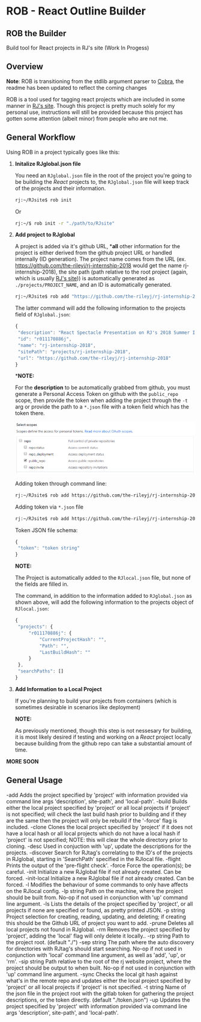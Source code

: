 # ROB - React Outline Builder

## ROB the Builder

Build tool for React projects in RJ's site (Work In Progess)

## Overview

**Note**: ROB is transitioning from the stdlib argument parser to [Cobra](https://github.com/spf13/cobra), the readme has been updated to reflect the coming changes

ROB is a tool used for tagging react projects which are included in some manner in [RJ's site](https://github.com/the-rileyj/RJ-Go-Site-V2). Though this project is pretty much solely for my personal use, instructions will still be provided because this project has gotten some attention (albeit minor) from people who are not me.

## General Workflow

Using ROB in a project typically goes like this:

1. **Initalize RJglobal.json file**

   You need an `RJglobal.json` file in the root of the project you're going to be building the *React* projects to, the `RJglobal.json` file will keep track of the projects and their information.

   ```bash
   rj:~/RJsite$ rob init
   ```

   Or

   ```bash
   rj:~/$ rob init -r "./path/to/RJsite"
   ```

2. **Add project to RJglobal**

   A project is added via it's github URL, ***all** other information for the project is either derived from the github project URL or handled internally (ID generation). The project name comes from the URL (ex. https://github.com/the-rileyj/rj-internship-2018 would get the name rj-internship-2018), the site path (path relative to the root project (again, which is usually [RJ's site](https://github.com/the-rileyj/RJ-Go-Site-V2))) is automatically generated as `./projects/PROJECT_NAME`, and an ID is automatically generated.

   ```bash
   rj:~/RJsite$ rob add "https://github.com/the-rileyj/rj-internship-2018"
   ```

   The latter command will add the following information to the projects field of `RJglobal.json`:

   ```javascript
   {
    "description": "React Spectacle Presentation on RJ's 2018 Summer Internship",
    "id": "r011170886j",
    "name": "rj-internship-2018",
    "sitePath": "projects/rj-internship-2018",
    "url": "https://github.com/the-rileyj/rj-internship-2018"
   }
   ```

   ***NOTE:**

   For the **description** to be automatically grabbed from github, you must generate a Personal Access Token on github with the `public_repo` scope, then provide the token when adding the project through the `-t` arg or provide the path to a `*.json` file with a token field which has the token there.

   ![public_repo scope][public_repo_scope]

   Adding token through command line:

   ```bash
   rj:~/RJsite$ rob add https://github.com/the-rileyj/rj-internship-2018 -t "github PAC Token"
   ```

   Adding token via `*.json` file

   ```bash
   rj:~/RJsite$ rob add https://github.com/the-rileyj/rj-internship-2018 -t "path/to/token/json/token.json" ...
   ```

   Token JSON file schema:

   ```javascript
   {
    "token": "token string"
   }
   ```

   **NOTE:**

   The Project is automatically added to the `RJlocal.json` file, but none of the fields are filled in.

   The command, in addition to the information added to `RJglobal.json` as shown above,  will add the following information to the projects object of `RJlocal.json`:

   ```javascript
   {
    "projects": {
        "r011170886j": {
            "CurrentProjectHash": "",
            "Path": "",
            "LastBuildHash": ""
        }
    },
    "searchPaths": []
   }
   ```

3. **Add Information to a Local Project**

   If you're planning to build your projects from containers (which is sometimes desirable in scenarios like deployment)

   **NOTE:**

   As previously mentioned, though this step is not nessesary for building, it is most likely desired if testing and working on a  *React* project locally because building from the github repo can take a substantial amount of time.

**MORE SOON**


## General Usage




  -add
        Adds the project specified by 'project' with information provided via command line args 'description', site-path', and 'local-path'.
  -build
        Builds either the local project specified by 'project' or all local projects if 'project' is not specified; will check the last build hash prior to building and if they are the same then the project will only be rebuild if the '-force' flag is included.
  -clone
        Clones the local project specified by 'project' if it does not have a local hash or all local projects which do not have a local hash if 'project' is not specified; NOTE: this will clear the whole directory prior to cloning.
  -desc
        Used in conjuction with 'up', update the descriptions for the projects.
  -discover
        Search for RJtag's correlating to the ID's of the projects in RJglobal, starting in 'SearchPath' specified in the RJlocal file.
  -flight
        Prints the output of the 'pre-flight check'.
  -force
        Force the operation(s); be careful.
  -init
        Initialize a new RJglobal file if not already created. Can be forced.
  -init-local
        Initialize a new RJglobal file if not already created. Can be forced.
  -l    Modifies the behaviour of some commands to only have affects on the RJlocal config.
  -lp string
        Path on the machine, where the project should be built from. No-op if not used in conjunction with 'up' command line argument.
  -ls
        Lists the details of the project specified by 'project', or all projects if none are specified or found, as pretty printed JSON.
  -p string
        Project selection for creating, reading, updating, and deleting; if creating this should be the Github URL of project you want to add.
  -prune
        Deletes all local projects not found in RJglobal.
  -rm
        Removes the project specified by 'project', adding the 'local' flag will only delete it locally..
  -rp string
        Path to the project root. (default "./")
  -sep string
        The path where the auto discovery for directories with RJtag's should start searching. No-op if not used in conjunction with 'local' command line argument, as well as 'add', 'up', or 'rm'.
  -sip string
        Path relative to the root of the rj website project, where the project should be output to when built. No-op if not used in conjunction with 'up' command line argument.
  -sync
        Checks the local git hash against what's in the remote repo and updates either the local project specified by 'project' or all local projects if 'project' is not specified.
  -t string
        Name of the json file in the project root with the gitlab token for gathering the project descriptions, or the token directly. (default "./token.json")
  -up
        Updates the project specified by 'project' with information provided via command line args 'description', site-path', and 'local-path'.


[public_repo_scope]: https://github.com/the-rileyj/rob-the-builder/raw/master/repo_images/scopes.PNG "public_repo scope"
